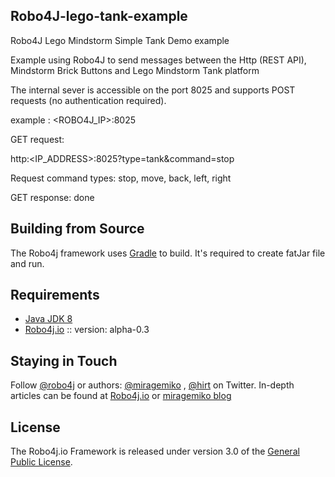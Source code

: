 ## Robo4J-lego-tank-example
Robo4J Lego Mindstorm Simple Tank Demo example

Example using Robo4J to send messages between the Http (REST API), Mindstorm Brick Buttons and Lego Mindstorm Tank platform

The internal sever is accessible on the port 8025 and supports POST requests (no authentication required).

example : <ROBO4J_IP>:8025

GET request:

http:<IP_ADDRESS>:8025?type=tank&command=stop

Request command types: stop, move, back, left, right


GET response: done

## Building from Source
The Robo4j framework uses [Gradle][] to build.
It's required to create fatJar file and run.

## Requirements
* [Java JDK 8][]
* [Robo4j.io][] :: version: alpha-0.3

## Staying in Touch
Follow [@robo4j][] or authors: [@miragemiko][] , [@hirt][]
on Twitter. In-depth articles can be found at [Robo4j.io][] or [miragemiko blog][]

## License
The Robo4j.io Framework is released under version 3.0 of the [General Public License][].

[Robo4j.io]: http://www.robo4j.io
[miragemiko blog]: http://www.miroslavkopecky.com
[General Public License]: http://www.gnu.org/licenses/gpl-3.0-standalone.html0
[@robo4j]: https://twitter.com/robo4j
[@miragemiko]: https://twitter.com/miragemiko
[@hirt]: https://twitter.com/hirt
[Gradle]: http://gradle.org
[Java JDK 8]: http://www.oracle.com/technetwork/java/javase/downloads
[Git]: http://help.github.com/set-up-git-redirect
[Robo4j documentation]: http://www.robo4j.io/p/documentation.html
